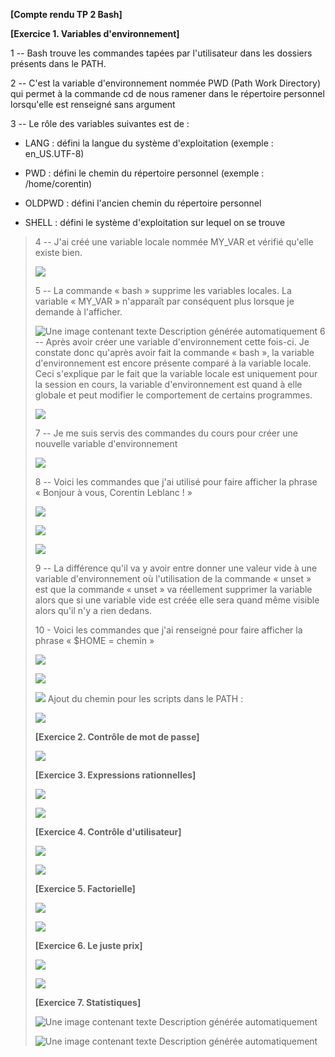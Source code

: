 **[Compte rendu TP 2 Bash]**

**[Exercice 1. Variables d'environnement]**

1 -- Bash trouve les commandes tapées par l'utilisateur dans les
dossiers présents dans le PATH.

2 -- C'est la variable d'environnement nommée PWD (Path Work Directory)
qui permet à la commande cd de nous ramener dans le répertoire personnel
lorsqu'elle est renseigné sans argument

3 -- Le rôle des variables suivantes est de :

-   LANG : défini la langue du système d'exploitation (exemple :
    en_US.UTF-8)

-   PWD : défini le chemin du répertoire personnel (exemple :
    /home/corentin)

-   OLDPWD : défini l'ancien chemin du répertoire personnel

-   SHELL : défini le système d'exploitation sur lequel on se trouve

> 4 -- J'ai créé une variable locale nommée MY_VAR et vérifié qu'elle
> existe bien.
>
> ![](vertopal_27af89dc06304f3292fb7fc711cdd886/media/image1.png)
>
> 5 -- La commande « bash » supprime les variables locales. La variable
> « MY_VAR » n'apparaît par conséquent plus lorsque je demande à
> l'afficher.
>
> ![Une image contenant texte Description générée
> automatiquement](vertopal_27af89dc06304f3292fb7fc711cdd886/media/image2.png)
> 6 -- Après avoir créer une variable d'environnement cette fois-ci. Je
> constate donc qu'après avoir fait la commande « bash », la variable
> d'environnement est encore présente comparé à la variable locale. Ceci
> s'explique par le fait que la variable locale est uniquement pour la
> session en cours, la variable d'environnement est quand à elle globale
> et peut modifier le comportement de certains programmes.
>
> ![](vertopal_27af89dc06304f3292fb7fc711cdd886/media/image3.png)
>
> 7 -- Je me suis servis des commandes du cours pour créer une nouvelle
> variable d'environnement
>
> ![](vertopal_27af89dc06304f3292fb7fc711cdd886/media/image4.png)
>
> 8 -- Voici les commandes que j'ai utilisé pour faire afficher la
> phrase « Bonjour à vous, Corentin Leblanc ! »
>
> ![](vertopal_27af89dc06304f3292fb7fc711cdd886/media/image5.png)
>
> ![](vertopal_27af89dc06304f3292fb7fc711cdd886/media/image6.png)
>
> ![](vertopal_27af89dc06304f3292fb7fc711cdd886/media/image7.png)
>
> 9 -- La différence qu'il va y avoir entre donner une valeur vide à une
> variable d'environnement où l'utilisation de la commande « unset » est
> que la commande « unset » va réellement supprimer la variable alors
> que si une variable vide est créée elle sera quand même visible alors
> qu'il n'y a rien dedans.
>
> 10 - Voici les commandes que j'ai renseigné pour faire afficher la
> phrase « \$HOME = chemin »
>
> ![](vertopal_27af89dc06304f3292fb7fc711cdd886/media/image8.png)
>
> ![](vertopal_27af89dc06304f3292fb7fc711cdd886/media/image9.png)
>
> ![](vertopal_27af89dc06304f3292fb7fc711cdd886/media/image10.png)
> Ajout du chemin pour les scripts dans le PATH :
>
> ![](vertopal_27af89dc06304f3292fb7fc711cdd886/media/image11.png)
>
> **[Exercice 2. Contrôle de mot de passe]**
>
> ![](vertopal_27af89dc06304f3292fb7fc711cdd886/media/image12.png)
>
> **[Exercice 3. Expressions rationnelles]**
>
> ![](vertopal_27af89dc06304f3292fb7fc711cdd886/media/image13.png)
>
> ![](vertopal_27af89dc06304f3292fb7fc711cdd886/media/image14.png)
>
> **[Exercice 4. Contrôle d'utilisateur]**
>
> ![](vertopal_27af89dc06304f3292fb7fc711cdd886/media/image15.png)
>
> ![](vertopal_27af89dc06304f3292fb7fc711cdd886/media/image16.png)
>
> **[Exercice 5. Factorielle]**
>
> ![](vertopal_27af89dc06304f3292fb7fc711cdd886/media/image17.png)
>
> ![](vertopal_27af89dc06304f3292fb7fc711cdd886/media/image18.png)
>
> **[Exercice 6. Le juste prix]**
>
> ![](vertopal_27af89dc06304f3292fb7fc711cdd886/media/image19.png)
>
> ![](vertopal_27af89dc06304f3292fb7fc711cdd886/media/image20.png)
>
> **[Exercice 7. Statistiques]**
>
> ![Une image contenant texte Description générée
> automatiquement](vertopal_27af89dc06304f3292fb7fc711cdd886/media/image21.png)
>
> ![Une image contenant texte Description générée
> automatiquement](vertopal_27af89dc06304f3292fb7fc711cdd886/media/image22.png)

